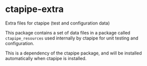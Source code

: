 # ctapipe-extra
Extra files for ctapipe (test and configuration data)

This package contains a set of data files in a package called `ctapipe_resources` 
used internally by ctapipe for unit testing and configuration. 

This is a dependency of the ctapipe package, and will be installed automatically 
when ctapipe is installed. 
